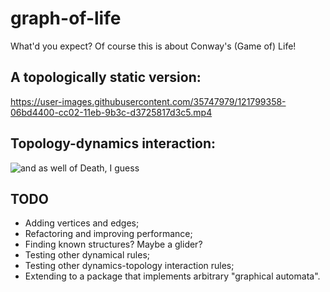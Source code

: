 # graph-of-life
What'd you expect? Of course this is about Conway's (Game of) Life!

## A topologically static version:

https://user-images.githubusercontent.com/35747979/121799358-06bd4400-cc02-11eb-9b3c-d3725817d3c5.mp4

## Topology-dynamics interaction:

![and as well of Death, I guess](https://github.com/izzortsi/graph-of-life/blob/e6da112f015fbe24fad3d456093f838cba2b62de/frames/graph_life2.gif "and as well of Death, I guess")


## TODO

- Adding vertices and edges;
- Refactoring and improving performance;
- Finding known structures? Maybe a glider?
- Testing other dynamical rules;
- Testing other dynamics-topology interaction rules;
- Extending to a package that implements arbitrary "graphical automata".

